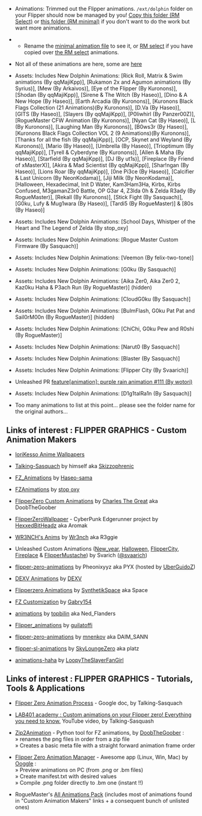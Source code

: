 
- Animations: Trimmed out the Flipper animations. `/ext/dolphin` folder on your Flipper should now be managed by you! [Copy this folder (RM Select)](https://github.com/RogueMaster/awesome-flipperzero-withModules/tree/rogue_main/dolphin-RMselect) or [this folder (RM minimal)](https://github.com/RogueMaster/awesome-flipperzero-withModules/tree/rogue_main/dolphin-minimal) if you don't want to do the work but want more animations.
- - Rename the [minimal animation file](https://github.com/RogueMaster/flipperzero-firmware-wPlugins/blob/420/assets/resources/dolphin/manifest.txt.exampleMin) to see it, or [RM select](https://github.com/RogueMaster/flipperzero-firmware-wPlugins/blob/420/assets/resources/dolphin/manifest.txt.exampleRM) if you have copied over [the RM select](https://github.com/RogueMaster/awesome-flipperzero-withModules/tree/rogue_main/dolphin-RMselect) animations.

- Not all of these animations are here, some are [here](https://github.com/RogueMaster/awesome-flipperzero-withModules/tree/rogue_main/dolphin-all)
- Assets: Includes New Dolphin Animations: [Rick Roll, Matrix & Swim animations (By qqMajiKpp)], [Rukamon 2x and Agumon animations (By Syrius)], [Mew (By Arkaivos)], [Eye of the Flipper (By Kuronons)], [Shodan (By qqMajiKpp)], [Sirene & The Witch (By Haseo)], [Dino & A New Hope (By Haseo)], [Earth Arcadia (By Kuronons)], [Kuronons Black Flags Collection (21 Animations)(By Kuronons)], [D.Va (By Haseo)], [GITS (By Haseo)], [Slayers (By qqMajiKpp)], [P0liwhirl (By Panzer00Z)], [RogueMaster CFW Animation (By Kuronons)], [Nyan Cat (By Haseo)], [L (By Kuronons)], [Laughing Man (By Kuronons)], [B0ws3r (By Haseo)], [Kuronons Black Flags Collection VOL 2 (9 Animations)(By Kuronons)], [Thanks for all the fish (By qqMajiKpp)], [OCP, Skynet and Weyland (By Kuronons)], [Mario (By Haseo)], [Umbrella (By Haseo)], [Trioptimum (By qqMajiKpp)], [Tyrell & Cyberdyne (By Kuronons)], [Allen & Maha (By Haseo)], [Starfield (By qqMajiKpp)], [DJ (By ut1s)], [Fireplace (By Friend of xMasterX)], [Akira & Mad Scientist (By qqMajiKpp)], [Shar!ngan (By Haseo)], [Lions Roar (By qqMajiKpp)], [0ne Pi3ce (By Haseo)], [Calcifier & Last Unicorn (By NeonKodama)], [Jiji Milk (By NeonKodama)], [Halloween, Hexadecimal, Init D Water, Kam3Ham3Ha, Kirbs, Kirbs Confused, M3gamanZ3r0 Battle, OP G3ar 4, Z3lda 0h & Zelda R3ady (By RogueMaster)], [Rekall (By Kuronons)], [Stick Fight (By Sasquach)], [G0ku, Lufy & Mug1wara (By Haseo)], [Tardi5 (By RogueMaster)] & [80s (By Haseo)]
- Assets: Includes New Dolphin Animations: [School Days, Whistper of the Heart and The Legend of Zelda (By stop_oxy]
- Assets: Includes New Dolphin Animations: [Rogue Master Custom Firmware (By Sasquach)]
- Assets: Includes New Dolphin Animations: [Veemon (By felix-two-tone)]
- Assets: Includes New Dolphin Animations: [G0ku (By Sasquach)]
- Assets: Includes New Dolphin Animations: [Aika Zer0, Aika Zer0 2, Kaz0ku Haha & P3ach Run (By RogueMaster)] (hidden)
- Assets: Includes New Dolphin Animations: [CloudG0ku (By Sasquach)]
- Assets: Includes New Dolphin Animations: [BulmFlash, G0ku Pat Pat and Sail0rM00n (By RogueMaster)] (hidden)
- Assets: Includes New Dolphin Animations: [ChiChi, G0ku Pew and R0shi (By RogueMaster)]
- Assets: Includes New Dolphin Animations: [Narut0 (By Sasquach)]
- Assets: Includes New Dolphin Animations: [Blaster (By Sasquach)]
- Assets: Includes New Dolphin Animations: [Flipper City (By Svaarich)]
- Unleashed PR [feature[animation]: purple rain animation #111 (By wotori)](https://github.com/DarkFlippers/unleashed-firmware/pull/111)
- Assets: Includes New Dolphin Animations: [D1g1talRa1n (By Sasquach)]
- Too many animations to list at this point... please see the folder name for the original authors...

## Links of interest : FLIPPER GRAPHICS - Custom Animation Makers
    
- [IoriKesso Anime Wallpapers](https://github.com/IoriKesso/Flipper-Zero-Anime-Wallpapers)

- [Talking-Sasquach](https://github.com/skizzophrenic/Talking-Sasquach) by himself aka [Skizzophrenic](https://github.com/skizzophrenic)

- [FZ_Animations](https://github.com/Haseosama/FZ_Animations) by [Haseo-sama](https://github.com/Haseosama)

- [FZAnimations](https://github.com/stopoxy/FZAnimations) by [stop oxy](https://github.com/stopoxy)

- [FlipperZero Custom Animations](https://github.com/CharlesTheGreat77/FlipperZeroAnimation) by [Charles The Great](https://github.com/CharlesTheGreat77) aka DoobTheGoober
 
- [FlipperZeroWallpaper](https://github.com/HexxedBitHeadz/FlipperZeroWallpaper) - CyberPunk Edgerunner project by [HexxedBitHeadz](https://github.com/HexxedBitHeadz) aka Aromak
 
- [WR3NCH's Anims](https://github.com/wrenchathome/flip0anims) by [Wr3nch](https://github.com/wrenchathome) aka R3ggie

 - Unleashed Custom Animations ([New_year](https://github.com/DarkFlippers/unleashed-firmware/tree/dev/assets/dolphin/external/L1_New_year_128x64), [Halloween](https://github.com/DarkFlippers/unleashed-firmware/tree/dev/assets/dolphin/external/L1_Halloween_128x64), [FlipperCity](https://github.com/DarkFlippers/unleashed-firmware/tree/dev/assets/dolphin/external/L2_FlipperCity_128x64), [Fireplace](https://github.com/DarkFlippers/unleashed-firmware/tree/dev/assets/dolphin/external/L3_Fireplace_128x64) & [FlipperMustache](https://github.com/DarkFlippers/unleashed-firmware/tree/dev/assets/dolphin/external/L3_FlipperMustache_128x64)) by Svarich ([@svaarich](https://github.com/Svaarich))
 
- [flipper-zero-animations](https://github.com/UberGuidoZ/Flipper/tree/main/Graphics/Animations/PYX) by Pheonixyyz aka PYX (hosted by [UberGuidoZ](https://github.com/UberGuidoZ))
 
- [DEXV Animations](https://github.com/DXVVAY/dexv-graphics) by [DEXV](https://github.com/DXVVAY)

- [Flipperzero Animations](https://github.com/synthetikspace/SynthetikSpace-FZ-Animations) by [SynthetikSpace](https://github.com/synthetikspace) aka Space

- [FZ Customization](https://github.com/Gabry154/FZ_Customization) by [Gabry154](https://github.com/Gabry154)

- [animations](https://github.com/topbillin/animations) by [topbilin](https://github.com/topbillin) aka Ned_Flanders

- [Flipper_animations](https://github.com/guilatoffi/Flipper_animations) by [guilatoffi](https://github.com/guilatoffi)

- [flipper-zero-animations](https://github.com/mnenkov/flipper-zero-animations) by [mnenkov](https://github.com/mnenkov) aka DAIM_SANN

- [flipper-sl-animations](https://github.com/SkyLoungeZero/flipper-sl-animations/tree/main/WIP) by [SkyLoungeZero](https://github.com/SkyLoungeZero) aka platz

- [animations-haha](https://github.com/LoopyTheSlayerFanGirl/animations-haha) by [LoopyTheSlayerFanGirl](https://github.com/LoopyTheSlayerFanGirl)

## Links of interest : FLIPPER GRAPHICS - Tutorials, Tools & Applications

- [Flipper Zero Animation Process](https://docs.google.com/document/d/e/2PACX-1vR_nZRakD6iwJVQS8Pf4y7Wm4klcucrC7EKVO8m_DQV63To7e-alqD0yaoO3sTygjcChfcRo80Hdeet/pub) - Google doc, by Talking-Sasquach
 
- [LAB401 academy : Custom animations on your Flipper zero! Everything you need to know.](https://www.youtube.com/watch?v=Nq5DXhOMo5s) YouTube video, by Talking-Sasquash
 
- [Zip2Animation](https://github.com/CharlesTheGreat77/zip2Animation) - Python tool for FZ animations, by [DoobTheGoober](https://github.com/CharlesTheGreat77) :<br>
» renames the png files in order from a zip file<br>
» Creates a basic meta file with a straight forward animation frame order
 
- [Flipper Zero Animation Manager](https://github.com/Ooggle/FlipperAnimationManager) - Awesome app (Linux, Win, Mac) by [Ooggle](https://github.com/Ooggle) :<br>
» Preview animations on PC (from .png or .bm files)<br>
» Create manifest.txt with desired values<br>
» Compile .png folder directly to .bm one (instant !!)

- RogueMaster's [All Animations Pack](https://github.com/RogueMaster/awesome-flipperzero-withModules/tree/rogue_main/graphics/dolphin-all) (includes most of animations found in "Custom Animation Makers" links + a consequent bunch of unlisted ones)
